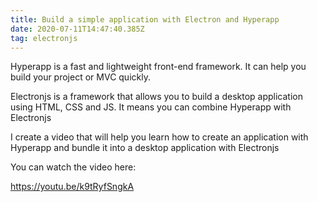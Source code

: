 ```yaml
---
title: Build a simple application with Electron and Hyperapp
date: 2020-07-11T14:47:40.385Z
tag: electronjs
---
```


Hyperapp is a fast and lightweight front-end framework. It can help you build your project or MVC quickly.

Electronjs is a framework that allows you to build a desktop application using HTML, CSS and JS. It means you can combine Hyperapp with Electronjs

I create a video that will help you learn how to create an application with Hyperapp and bundle it into a desktop application with Electronjs

You can watch the video here:

https://youtu.be/k9tRyfSngkA
